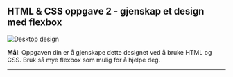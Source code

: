 ## HTML &amp; CSS oppgave 2 - gjenskap et design med flexbox

![Desktop design](relative_path/til_bildet.jpg)

**Mål**: Oppgaven din er å gjenskape dette designet ved å bruke HTML og CSS. Bruk så mye flexbox som mulig for å hjelpe deg.

---

